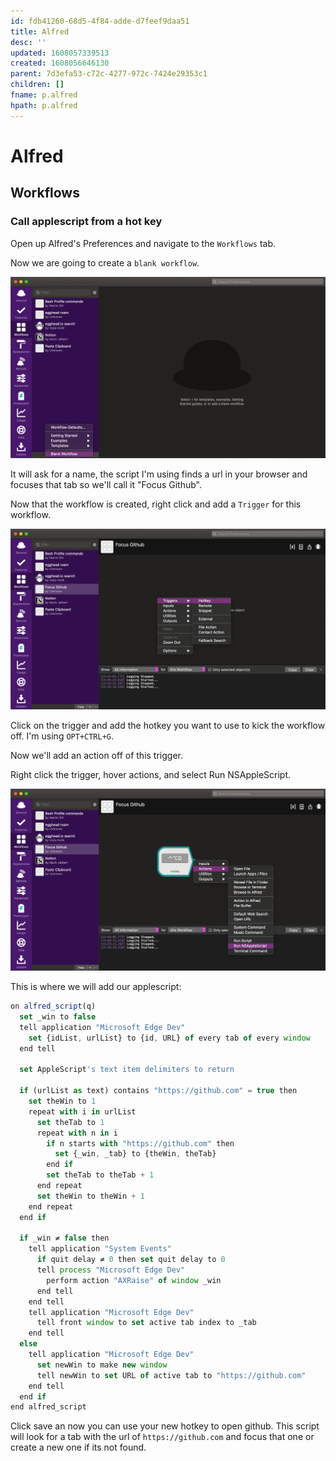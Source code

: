```yaml
---
id: fdb41260-68d5-4f84-adde-d7feef9daa51
title: Alfred
desc: ''
updated: 1608057339513
created: 1608056646130
parent: 7d3efa53-c72c-4277-972c-7424e29353c1
children: []
fname: p.alfred
hpath: p.alfred
---
```

# Alfred

## Workflows

### Call applescript from a hot key

Open up Alfred's Preferences and navigate to the `Workflows` tab.

Now we are going to create a `blank workflow`.

![](/assets/images/2020-12-15-13-26-47.png)

It will ask for a name, the script I'm using finds a url in your browser and focuses that tab so we'll call it "Focus Github".

Now that the workflow is created, right click and add a `Trigger` for this workflow.

![](/assets/images/2020-12-15-13-29-26.png)

Click on the trigger and add the hotkey you want to use to kick the workflow off. I'm using `OPT+CTRL+G`.

Now we'll add an action off of this trigger.

Right click the trigger, hover actions, and select Run NSAppleScript.

![](/assets/images/2020-12-15-13-31-41.png)

This is where we will add our applescript:

```js
on alfred_script(q)
  set _win to false
  tell application "Microsoft Edge Dev"
    set {idList, urlList} to {id, URL} of every tab of every window
  end tell

  set AppleScript's text item delimiters to return

  if (urlList as text) contains "https://github.com" = true then
    set theWin to 1
    repeat with i in urlList
      set theTab to 1
      repeat with n in i
        if n starts with "https://github.com" then
          set {_win, _tab} to {theWin, theTab}
        end if
        set theTab to theTab + 1
      end repeat
      set theWin to theWin + 1
    end repeat
  end if

  if _win ≠ false then
    tell application "System Events"
      if quit delay ≠ 0 then set quit delay to 0
      tell process "Microsoft Edge Dev"
        perform action "AXRaise" of window _win
      end tell
    end tell
    tell application "Microsoft Edge Dev"
      tell front window to set active tab index to _tab
    end tell
  else
    tell application "Microsoft Edge Dev"
      set newWin to make new window
      tell newWin to set URL of active tab to "https://github.com"
    end tell
  end if
end alfred_script
```

Click save an now you can use your new hotkey to open github. This script will look for a tab with the url of `https://github.com` and focus that one or create a new one if its not found.

